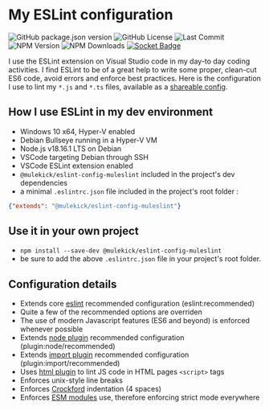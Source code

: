 # My ESLint configuration

![GitHub package.json version](https://img.shields.io/github/package-json/v/mulekick/muleslint)
![GitHub License](https://img.shields.io/github/license/mulekick/muleslint)
![Last Commit](https://img.shields.io/github/last-commit/mulekick/muleslint)
![NPM Version](https://img.shields.io/npm/v/@mulekick/eslint-config-muleslint)
![NPM Downloads](https://img.shields.io/npm/dt/@mulekick/eslint-config-muleslint)
[![Socket Badge](https://socket.dev/api/badge/npm/package/@mulekick/eslint-config-muleslint)](https://socket.dev/npm/package/@mulekick/eslint-config-muleslint)

I use the ESLint extension on Visual Studio code in my day-to day coding activities. I find ESLint to be of a great help to write some proper, clean-cut ES6 code, avoid errors and enforce best practices. Here is the configuration I use to lint my ```*.js``` and  ```*.ts``` files, available as a [shareable config](https://www.npmjs.com/package/@mulekick/eslint-config-muleslint).

## How I use ESLint in my dev environment
- Windows 10 x64, Hyper-V enabled
- Debian Bullseye running in a Hyper-V VM
- Node.js v18.16.1 LTS on Debian
- VSCode targeting Debian through SSH
- VSCode ESLint extension enabled
- ```@mulekick/eslint-config-muleslint``` included in the project's dev dependencies
- a minimal ```.eslintrc.json``` file included in the project's root folder :
```json
{"extends": "@mulekick/eslint-config-muleslint"}
```
## Use it in your own project
- ```npm install --save-dev @mulekick/eslint-config-muleslint```
- be sure to add the above ```.eslintrc.json``` file in your project's root folder. 

## Configuration details
- Extends core [eslint](https://eslint.org/) recommended configuration (eslint:recommended)
- Quite a few of the recommended options are overriden
- The use of modern Javascript features (ES6 and beyond) is enforced whenever possible
- Extends [node plugin](https://github.com/mysticatea/eslint-plugin-node) recommended configuration (plugin:node/recommended)
- Extends [import plugin](https://github.com/import-js/eslint-plugin-import) recommended configuration (plugin:import/recommended)
- Uses [html plugin](https://github.com/BenoitZugmeyer/eslint-plugin-html) to lint JS code in HTML pages ```<script>``` tags
- Enforces unix-style line breaks
- Enforces [Crockford](https://www.crockford.com/code.html) indentation (4 spaces)
- Enforces [ESM modules](https://nodejs.org/api/esm.html#modules-ecmascript-modules) use, therefore enforcing strict mode everywhere